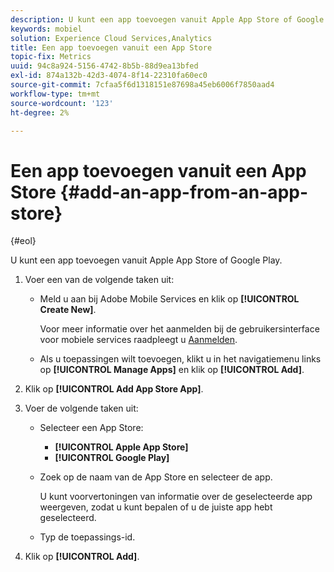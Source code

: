 ```yaml
---
description: U kunt een app toevoegen vanuit Apple App Store of Google Play.
keywords: mobiel
solution: Experience Cloud Services,Analytics
title: Een app toevoegen vanuit een App Store
topic-fix: Metrics
uuid: 94c8a924-5156-4742-8b5b-88d9ea13bfed
exl-id: 874a132b-42d3-4074-8f14-22310fa60ec0
source-git-commit: 7cfaa5f6d1318151e87698a45eb6006f7850aad4
workflow-type: tm+mt
source-wordcount: '123'
ht-degree: 2%

---
```


# Een app toevoegen vanuit een App Store {#add-an-app-from-an-app-store}

{#eol}

U kunt een app toevoegen vanuit Apple App Store of Google Play.

1. Voer een van de volgende taken uit:

   * Meld u aan bij Adobe Mobile Services en klik op **[!UICONTROL Create New]**.

      Voor meer informatie over het aanmelden bij de gebruikersinterface voor mobiele services raadpleegt u [Aanmelden](/help/using/gs/gs-signin.md).

   * Als u toepassingen wilt toevoegen, klikt u in het navigatiemenu links op **[!UICONTROL Manage Apps]** en klik op **[!UICONTROL Add]**.

1. Klik op **[!UICONTROL Add App Store App]**.
1. Voer de volgende taken uit:

   * Selecteer een App Store:
      * **[!UICONTROL Apple App Store]**
      * **[!UICONTROL Google Play]**
   * Zoek op de naam van de App Store en selecteer de app.

      U kunt voorvertoningen van informatie over de geselecteerde app weergeven, zodat u kunt bepalen of u de juiste app hebt geselecteerd.

   * Typ de toepassings-id.


1. Klik op **[!UICONTROL Add]**.
